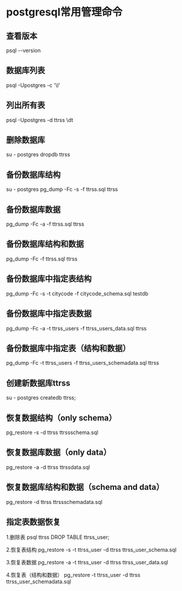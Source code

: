 # postgresql常用管理命令

## 查看版本
psql --version

## 数据库列表
psql -Upostgres -c '\l'

## 列出所有表
psql -Upostgres -d ttrss
\dt

## 删除数据库
su - postgres
dropdb ttrss

## 备份数据库结构
su - postgres
pg_dump -Fc -s -f ttrss.sql ttrss

## 备份数据库数据
pg_dump -Fc -a -f ttrss.sql ttrss

## 备份数据库结构和数据
pg_dump -Fc -f ttrss.sql ttrss

## 备份数据库中指定表结构
pg_dump -Fc -s -t citycode -f citycode_schema.sql testdb

## 备份数据库中指定表数据
pg_dump -Fc -a -t ttrss_users -f ttrss_users_data.sql ttrss

## 备份数据库中指定表（结构和数据）
pg_dump -Fc -t ttrss_users -f ttrss_users_schemadata.sql ttrss

## 创建新数据库ttrss
su - postgres
createdb ttrss;

## 恢复数据结构（only schema）
pg_restore -s -d ttrss ttrssschema.sql

## 恢复数据库数据（only data）
pg_restore -a -d ttrss ttrssdata.sql

## 恢复数据库结构和数据（schema and data）
pg_restore -d ttrss ttrssschemadata.sql

## 指定表数据恢复
1.删除表
psql ttrss
DROP TABLE ttrss_user;

2.恢复表结构
pg_restore -s -t ttrss_user -d ttrss ttrss_user_schema.sql

3.恢复表数据
pg_restore -a -t ttrss_user -d ttrss ttrss_user_data.sql

4.恢复表（结构和数据）
pg_restore -t ttrss_user -d ttrss ttrss_user_schemadata.sql


















